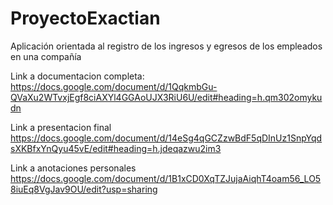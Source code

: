 # ProyectoExactian
Aplicación orientada al registro de los ingresos y egresos de los empleados en una compañía

Link a documentacion completa:
https://docs.google.com/document/d/1QqkmbGu-QVaXu2WTvxjEgf8ciAXYl4GGAoUJX3RiU6U/edit#heading=h.qm302omykudn

Link a presentacion final
https://docs.google.com/document/d/14eSg4qGCZzwBdF5qDInUz1SnpYqdsXKBfxYnQyu45vE/edit#heading=h.jdeqazwu2im3

Link a anotaciones personales
https://docs.google.com/document/d/1B1xCD0XqTZJujaAiqhT4oam56_LO58iuEq8VgJav9OU/edit?usp=sharing
